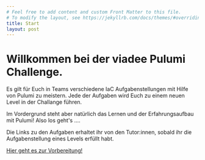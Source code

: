 ```yaml
---
# Feel free to add content and custom Front Matter to this file.
# To modify the layout, see https://jekyllrb.com/docs/themes/#overriding-theme-defaults
title: Start
layout: post
---
```


# Willkommen bei der viadee Pulumi Challenge.

Es gilt für Euch in Teams verschiedene IaC Aufgabenstellungen mit Hilfe von Pulumi zu meistern. 
Jede der Aufgaben wird Euch zu einem neuen Level in der Challange führen.

Im Vordergrund steht aber natürlich das Lernen und der Erfahrungsaufbau mit Pulumi!
Also los geht's ....

Die Links zu den Aufgaben erhaltet ihr von den Tutor:innen, sobald ihr die Aufgabenstellung eines Levels erfüllt habt.

[Hier geht es zur Vorbereitung!](vorbereitung)